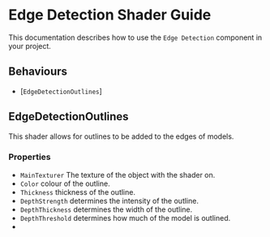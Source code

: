 Edge Detection Shader Guide
==================
This documentation describes how to use the `Edge Detection` component in your project.

Behaviours
----------
-   \[`EdgeDetectionOutlines`\]

EdgeDetectionOutlines
------------------------
This shader allows for outlines to be added to the edges of models.
    
### Properties
-   `MainTexturer` The texture of the object with the shader on.
-   `Color` colour of the outline.
-   `Thickness` thickness of the outline. 
-   `DepthStrength` determines the intensity of the outline. 
-   `DepthThickness` determines the width of the outline. 
-   `DepthThreshold` determines how much of the model is outlined. 
-   
